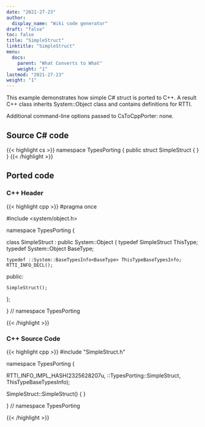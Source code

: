 ```yaml
---
date: "2021-27-23"
author:
  display_name: "Wiki code generator"
draft: "false"
toc: false
title: "SimpleStruct"
linktitle: "SimpleStruct"
menu:
  docs:
    parent: "What Converts to What"
    weight: "1"
lastmod: "2021-27-23"
weight: "1"
---
```


This example demonstrates how simple C# struct is ported to C++. A result C++ class inherits System::Object class and contains definitions for RTTI. 

Additional command-line options passed to CsToCppPorter: none.

## Source C# code ##

{{< highlight cs >}}
namespace TypesPorting
{
    public struct SimpleStruct
    {
    }
}
{{< /highlight >}}

## Ported code ##

### C++ Header ###

{{< highlight cpp >}}
#pragma once

#include <system/object.h>

namespace TypesPorting {

class SimpleStruct : public System::Object
{
    typedef SimpleStruct ThisType;
    typedef System::Object BaseType;
    
    typedef ::System::BaseTypesInfo<BaseType> ThisTypeBaseTypesInfo;
    RTTI_INFO_DECL();
    
public:

    SimpleStruct();
    
};

} // namespace TypesPorting



{{< /highlight >}}

### C++ Source Code ###

{{< highlight cpp >}}
#include "SimpleStruct.h"

namespace TypesPorting {

RTTI_INFO_IMPL_HASH(2325628207u, ::TypesPorting::SimpleStruct, ThisTypeBaseTypesInfo);

SimpleStruct::SimpleStruct()
{
}

} // namespace TypesPorting

{{< /highlight >}}
